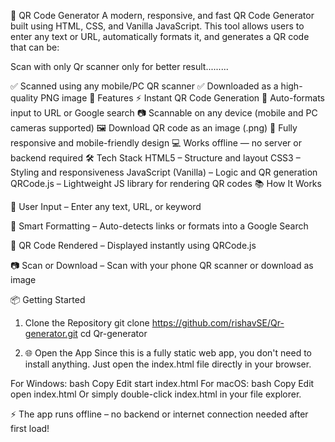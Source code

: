 🔳 QR Code Generator
A modern, responsive, and fast QR Code Generator built using HTML, CSS, and Vanilla JavaScript. This tool allows users to enter any text or URL, automatically formats it, and generates a QR code that can be:


Scan with only Qr scanner only for better result.........

✅ Scanned using any mobile/PC QR scanner
✅ Downloaded as a high-quality PNG image
🚀 Features
⚡ Instant QR Code Generation
🔗 Auto-formats input to URL or Google search
📷 Scannable on any device (mobile and PC cameras supported)
🖼️ Download QR code as an image (.png)
📱 Fully responsive and mobile-friendly design
💻 Works offline — no server or backend required
🛠️ Tech Stack
HTML5 – Structure and layout
CSS3 – Styling and responsiveness
JavaScript (Vanilla) – Logic and QR generation
QRCode.js – Lightweight JS library for rendering QR codes
📚 How It Works

🧾 User Input – Enter any text, URL, or keyword

🧠 Smart Formatting – Auto-detects links or formats into a Google Search

🔳 QR Code Rendered – Displayed instantly using QRCode.js

📷 Scan or Download – Scan with your phone QR scanner or download as image

📦 Getting Started
1. Clone the Repository
git clone https://github.com/rishavSE/Qr-generator.git
cd Qr-generator


2. 🌐 Open the App
Since this is a fully static web app, you don't need to install anything. Just open the index.html file directly in your browser.

For Windows:
bash
Copy
Edit
start index.html
For macOS:
bash
Copy
Edit
open index.html
Or simply double-click index.html in your file explorer.

⚡ The app runs offline – no backend or internet connection needed after first load!
